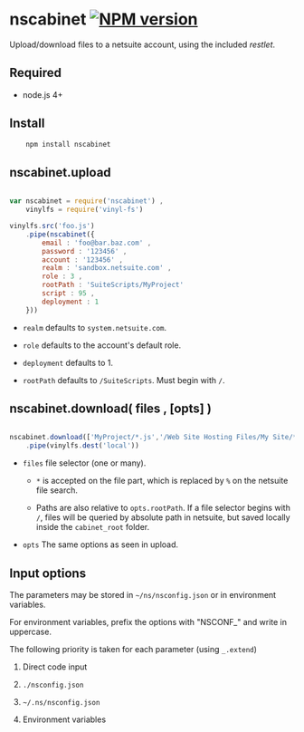 # nscabinet  [![NPM version][npm-image]][npm-url]

Upload/download files to a netsuite account, using the included _restlet_.

## Required
 * node.js 4+

## Install
```bash
    npm install nscabinet
```

## nscabinet.upload

```javascript

var nscabinet = require('nscabinet') ,
	vinylfs = require('vinyl-fs')

vinylfs.src('foo.js')
	.pipe(nscabinet({
		email : 'foo@bar.baz.com' ,
		password : '123456' ,
		account : '123456' ,
		realm : 'sandbox.netsuite.com' ,
		role : 3 ,
		rootPath : 'SuiteScripts/MyProject'
		script : 95 ,
		deployment : 1
	}))

```

 * `realm` defaults to `system.netsuite.com`.
	
 * `role` defaults to the account's default role.
	
 * `deployment` defaults to 1.
	
 * `rootPath` defaults to `/SuiteScripts`. Must begin with `/`.

## nscabinet.download( files , [opts] )

```javascript

nscabinet.download(['MyProject/*.js','/Web Site Hosting Files/My Site/*.html'])
	.pipe(vinylfs.dest('local'))

```

  * `files` file selector (one or many).
    
    * `*` is accepted on the file part, which is replaced by `%` on the netsuite file search.
    
    * Paths are also relative to `opts.rootPath`. If a file selector begins with `/`, files will be queried
      by absolute path in netsuite, but saved locally inside the `cabinet_root` folder.
  
  * `opts` The same options as seen in upload.


## Input options

The parameters may be stored in `~/ns/nsconfig.json` or in environment variables.

For environment variables, prefix the options with "NSCONF_" and write in uppercase.

The following priority is taken for each parameter (using `_.extend`)

 1. Direct code input

 2. `./nsconfig.json`

 2. `~/.ns/nsconfig.json`

 3. Environment variables


[npm-url]: https://npmjs.org/package/nscabinet
[npm-image]: http://img.shields.io/npm/v/nscabinet.svg